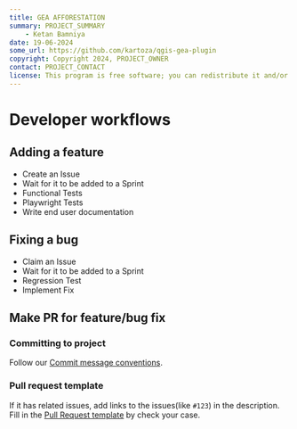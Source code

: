 ```yaml
---
title: GEA AFFORESTATION
summary: PROJECT_SUMMARY
    - Ketan Bamniya
date: 19-06-2024
some_url: https://github.com/kartoza/qgis-gea-plugin
copyright: Copyright 2024, PROJECT_OWNER
contact: PROJECT_CONTACT
license: This program is free software; you can redistribute it and/or modify it under the terms of the GNU Affero General Public License as published by the Free Software Foundation; either version 3 of the License, or (at your option) any later version.
---
```


# Developer workflows
<!-- To Be Populated -->

## Adding a feature

- Create an Issue
- Wait for it to be added to a Sprint
- Functional Tests
- Playwright Tests
- Write end user documentation

## Fixing a bug

- Claim an Issue
- Wait for it to be added to a Sprint
- Regression Test
- Implement Fix

## Make PR for feature/bug fix

### Committing to project

Follow our [Commit message conventions](./templates/commit-message-convention.md).

### Pull request template

If it has related issues, add links to the issues(like `#123`) in the description.
Fill in the [Pull Request template](./templates/pull-request-template.md) by check your case.
